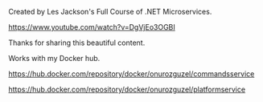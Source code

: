Created by Les Jackson's Full Course of .NET Microservices.

https://www.youtube.com/watch?v=DgVjEo3OGBI

Thanks for sharing this beautiful content.

Works with my Docker hub.

https://hub.docker.com/repository/docker/onurozguzel/commandsservice

https://hub.docker.com/repository/docker/onurozguzel/platformservice
